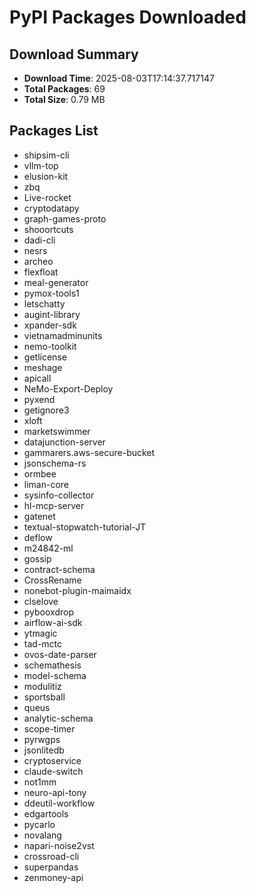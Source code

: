 # PyPI Packages Downloaded

## Download Summary
- **Download Time**: 2025-08-03T17:14:37.717147
- **Total Packages**: 69
- **Total Size**: 0.79 MB

## Packages List
- shipsim-cli
- vllm-top
- elusion-kit
- zbq
- Live-rocket
- cryptodatapy
- graph-games-proto
- shooortcuts
- dadi-cli
- nesrs
- archeo
- flexfloat
- meal-generator
- pymox-tools1
- letschatty
- augint-library
- xpander-sdk
- vietnamadminunits
- nemo-toolkit
- getlicense
- meshage
- apicall
- NeMo-Export-Deploy
- pyxend
- getignore3
- xloft
- marketswimmer
- datajunction-server
- gammarers.aws-secure-bucket
- jsonschema-rs
- ormbee
- liman-core
- sysinfo-collector
- hl-mcp-server
- gatenet
- textual-stopwatch-tutorial-JT
- deflow
- m24842-ml
- gossip
- contract-schema
- CrossRename
- nonebot-plugin-maimaidx
- clselove
- pybooxdrop
- airflow-ai-sdk
- ytmagic
- tad-mctc
- ovos-date-parser
- schemathesis
- model-schema
- modulitiz
- sportsball
- queus
- analytic-schema
- scope-timer
- pyrwgps
- jsonlitedb
- cryptoservice
- claude-switch
- not1mm
- neuro-api-tony
- ddeutil-workflow
- edgartools
- pycarlo
- novalang
- napari-noise2vst
- crossroad-cli
- superpandas
- zenmoney-api
